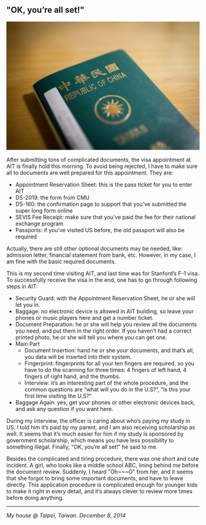 ## "OK, you’re all set!"

![](../../images/allset.jpg)

After submitting tons of complicated documents, the visa appointment at AIT is finally hold this morning. To avoid being rejected, I have to make sure all to documents are well prepared for this appointment. They are:

- Appointment Reservation Sheet: this is the pass ticket for you to enter AIT
- DS-2019: the form from CMU
- DS-160: the confirmation page to support that you’ve submitted the super long form online
- SEVIS Fee Receipt: make sure that you’ve paid the fee for their national exchange program
- Passports: if you’ve visited US before, the old passport will also be required

Actually, there are still other optional documents may be needed, like: admission letter, financial statement from bank, etc. However, in my case, I am fine with the basic required documents.

This is my second time visiting AIT, and last time was for Stanford’s F-1 visa. To successfully receive the visa in the end, one has to go through following steps in AIT:

- Security Guard: with the Appointment Reservation Sheet, he or she will let you in.
- Baggage: no electronic device is allowed in AIT building, so leave your phones or music players here and get a number ticket.
- Document Preparation: he or she will help you review all the documents you need, and put them in the right order. If you haven’t had a correct printed photo, he or she will tell you where you can get one.
- Main Part
    - Document Insertion: hand he or she your documents, and that’s all, you data will be inserted into their system.
    - Fingerprint: fingerprints for all your ten fingers are required, so you have to do the scanning for three times: 4 fingers of left hand, 4 fingers of right hand, and the thumbs.
    - Interview: it’s an interesting part of the whole procedure, and the common questions are “what will you do in the U.S?”, “is this your first time visiting the U.S?“
- Baggage Again: yes, get your phones or other electronic devices back, and ask any question if you want here.

During my interview, the officer is caring about who’s paying my study in US. I told him it’s paid by my parent, and I am also receiving scholarship as well. It seems that it’s much easier for him if my study is sponsored by government scholarship, which means you have less possibility to something illegal. Finally, “OK, you’re all set!” he said to me.

Besides the complicated and tiring procedure, there was one short and cute incident. A girl, who looks like a middle school ABC, lining behind me before the document review. Suddenly, I heard "Oh\~\~\~O" from her, and it seems that she forgot to bring some important documents, and have to leave directly. This application procedure is complicated enough for younger kids to make it right in every detail, and it’s always clever to review more times before doing anything.

---

*My house @ Taipei, Taiwan. December 8, 2014*
